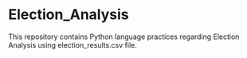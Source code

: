 # Election_Analysis
This repository contains Python language practices regarding Election Analysis using election_results.csv file.

